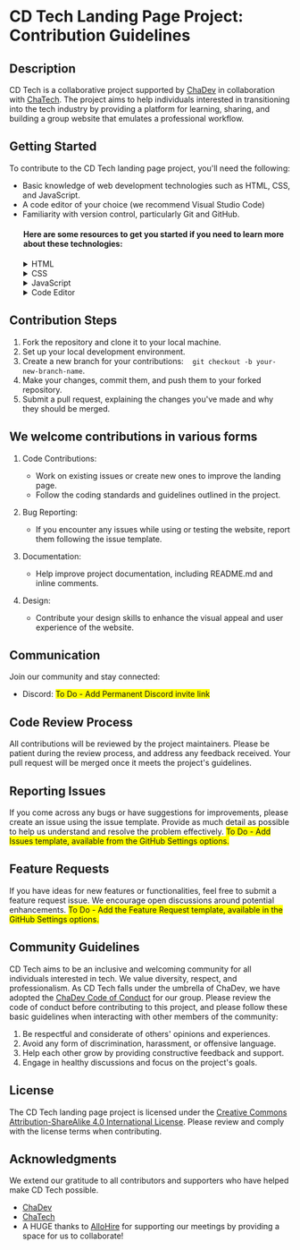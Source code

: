 # CD Tech Landing Page Project: <br>  Contribution Guidelines

## Description
CD Tech is a collaborative project supported by <a href="https://www.chadev.com" target="_blank">ChaDev</a> in collaboration with <a href="https://www.chatech.org/" target="_blank">ChaTech</a>. The project aims to help individuals interested in transitioning into the tech industry by providing a platform for learning, sharing, and building a group website that emulates a professional workflow.

## Getting Started
To contribute to the CD Tech landing page project, you'll need the following:
 - Basic knowledge of web development technologies such as HTML, CSS, and JavaScript.
 - A code editor of your choice (we recommend Visual Studio Code)
 - Familiarity with version control, particularly Git and GitHub.
 <div style="margin-left: 25px;">

#### Here are some resources to get you started if you need to learn more about these technologies:

<details>
<summary>HTML</summary>

- sdgsgsg
- sdgsdgsdg
- sdgsdg
</details>

<details>
<summary>CSS</summary>

- sdgsgsg
- sdgsdgsdg
- sdgsdg
</details>

<details>
<summary>JavaScript</summary>

- sdgsgsg
- sdgsdgsdg
- sdgsdg
</details>

<details>
<summary>Code Editor</summary>
<p>&nbsp;&nbsp;&nbsp;&nbsp;<a href="https://code.visualstudio.com/download">Download Link for Visual Studio Code</a></p>
</details>

</div>

  ## Contribution Steps
  1. Fork the repository and clone it to your local machine.
  2. Set up your local development environment.
  3. Create a new branch for your contributions: &nbsp;&nbsp; `git checkout -b your-new-branch-name`.
  4. Make your changes, commit them, and push them to your forked repository.
  5. Submit a pull request, explaining the changes you've made and why they should be merged.

## We welcome contributions in various forms


1. Code Contributions:
   - Work on existing issues or create new ones to improve the landing page.
   - Follow the coding standards and guidelines outlined in the project.

2. Bug Reporting:
   - If you encounter any issues while using or testing the website, report them following the issue template.

3. Documentation:
   - Help improve project documentation, including README.md and inline comments.

4. Design:
   - Contribute your design skills to enhance the visual appeal and user experience of the website.

## Communication
Join our community and stay connected:

- Discord:  <span style="background-color: #FFFF00">To Do - Add Permanent Discord invite link</span>

## Code Review Process
All contributions will be reviewed by the project maintainers. Please be patient during the review process, and address any feedback received. Your pull request will be merged once it meets the project's guidelines.

## Reporting Issues
If you come across any bugs or have suggestions for improvements, please create an issue using the issue template. Provide as much detail as possible to help us understand and resolve the problem effectively. <span style="background-color: #FFFF00">To Do - Add Issues template, available from the GitHub Settings options.</span>

## Feature Requests
If you have ideas for new features or functionalities, feel free to submit a feature request issue. We encourage open discussions around potential enhancements.  <span style="background-color: #FFFF00">To Do - Add the Feature Request template, available in the GitHub Settings options.</span>

## Community Guidelines
CD Tech aims to be an inclusive and welcoming community for all individuals interested in tech. We value diversity, respect, and professionalism. As CD Tech falls under the umbrella of ChaDev, we have adopted the <a href="https://chadev.com/coc/" target="_blank">ChaDev Code of Conduct</a> for our group. Please review the code of conduct before contributing to this project, and please follow these basic guidelines when interacting with other members of the community:

1. Be respectful and considerate of others' opinions and experiences.
2. Avoid any form of discrimination, harassment, or offensive language.
3. Help each other grow by providing constructive feedback and support.
4. Engage in healthy discussions and focus on the project's goals.

## License
The CD Tech landing page project is licensed under the <a href="http://creativecommons.org/licenses/by-sa/4.0/" target="_blank">Creative Commons Attribution-ShareAlike 4.0 International License</a>. Please review and comply with the license terms when contributing.

## Acknowledgments
We extend our gratitude to all contributors and supporters who have helped make CD Tech possible. 
- <a href="https://www.chadev.com" target="_blank">ChaDev</a> 
- <a href="https://www.chatech.org/" target="_blank">ChaTech</a>
- A HUGE thanks to <a href="https://www.allohire.com/" target="_blank">AlloHire</a> for supporting our meetings by providing a space for us to collaborate!